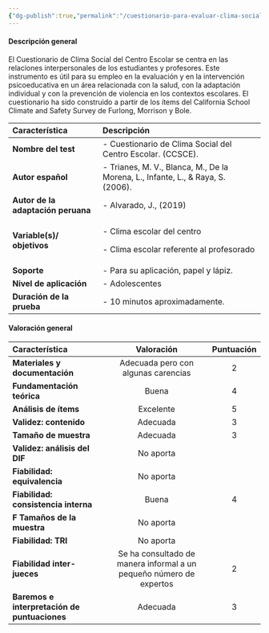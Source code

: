 ```yaml
---
{"dg-publish":true,"permalink":"/cuestionario-para-evaluar-clima-social-del-centro-escolar-ccsce/"}
---
```


#### <a name="_8zxpx7baz42"></a>**Descripción general**
El Cuestionario de Clima Social del Centro Escolar se centra en las relaciones interpersonales de los estudiantes y profesores. Este instrumento es útil para su empleo en la evaluación y en la intervención psicoeducativa en un área relacionada con la salud, con la adaptación individual y con la prevención de violencia en los contextos escolares. El cuestionario ha sido construido a partir de los ítems del California School Climate and Safety Survey  de Furlong, Morrison y Bole. 

|**Característica**|**Descripción**|
| :- | :- |
|**Nombre del test**|- Cuestionario de Clima Social del Centro Escolar. (CCSCE).|
|**Autor español**|- Trianes, M. V., Blanca, M., De la Morena, L., Infante, L., & Raya, S. (2006).|
|**Autor de la adaptación peruana**|- Alvarado, J., (2019)|
|**Variable(s)/ objetivos**|<p>- Clima escolar del centro</p><p>- Clima escolar referente al profesorado</p>|
|**Soporte**|- Para su aplicación, papel y lápiz. |
|**Nivel de aplicación**|- Adolescentes|
|**Duración de la prueba**|- 10 minutos aproximadamente. |

#### <a name="_rvxixpnbievg"></a>**Valoración general**

|**Característica**|**Valoración**|**Puntuación**|
| :- | :-: | :-: |
|**Materiales y documentación**|Adecuada pero con algunas carencias|2|
|**Fundamentación teórica**|Buena |4|
|**Análisis de ítems**|Excelente|5|
|**Validez: contenido**|Adecuada|3|
|**Tamaño de muestra**|Adecuada|3|
|**Validez: análisis del DIF**|No aporta||
|**Fiabilidad: equivalencia**|No aporta||
|**Fiabilidad: consistencia interna**|Buena|4|
|**F Tamaños de la muestra**|No aporta ||
|**Fiabilidad: TRI**|No aporta||
|**Fiabilidad inter-jueces**|Se ha consultado de manera informal a un pequeño número de expertos|2|
|**Baremos e interpretación de puntuaciones**|Adecuada|3|
